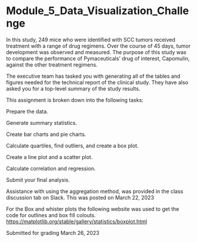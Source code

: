 # Module_5_Data_Visualization_Challenge

In this study, 249 mice who were identified with SCC tumors received treatment with a range of drug regimens. Over the course of 45 days, tumor development was observed and measured. The purpose of this study was to compare the performance of Pymaceuticals’ drug of interest, Capomulin, against the other treatment regimens.

The executive team has tasked you with generating all of the tables and figures needed for the technical report of the clinical study. They have also asked you for a top-level summary of the study results.

This assignment is broken down into the following tasks:

Prepare the data.

Generate summary statistics.

Create bar charts and pie charts.

Calculate quartiles, find outliers, and create a box plot.

Create a line plot and a scatter plot.

Calculate correlation and regression.

Submit your final analysis.

Assistance with using the aggregation method, was provided in the class discussion tab on Slack.  This was posted on March 22, 2023


For the Box and whister plots the following website was used to get the code for outlines and box fill colouts. https://matplotlib.org/stable/gallery/statistics/boxplot.html

Submitted for grading March 26, 2023 